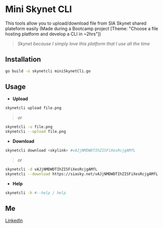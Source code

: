 # Mini Skynet CLI

This tools allow you to upload/download file from SIA Skynet shared plateform easily
(Made during a Bootcamp project [Theme: "Choose a file hosting platform and develop a CLI in ~2hrs"])
> *Skynet because I simply love this platform that I use all the time*
## Installation

```bash
go build -o skynetcli miniSkynetCli.go
```
## Usage

- **Upload**
```bash
skynetcli upload file.png
```
>*or*
``` bash
skynetcli -u file.png
skynetcli --upload file.png
```
- **Download**
```bash
skynetcli download <skylink> #vAJjNMDWDTIhZISFiXesRcjgAMfL
```
> *or*
``` bash
skynetcli -d vAJjNMDWDTIhZISFiXesRcjgAMfL
skynetcli --download https://siasky.net/vAJjNMDWDTIhZISFiXesRcjgAMfL
```
- **Help**
```bash
skynetcli -h #--help / help
```
## Me
[LinkedIn](https://fr.linkedin.com/in/kenji-duriez-9b93bb141)
